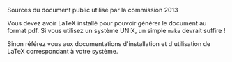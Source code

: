 Sources du document public utilisé par la commission 2013

Vous devez avoir LaTeX installé pour pouvoir générer le document au format pdf.
Si vous utilisez un système UNIX, un simple `make` devrait suffire !

Sinon référez vous aux documentations d'installation et d'utilisation de LaTeX correspondant à votre système.
